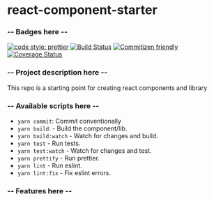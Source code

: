 # react-component-starter

### -- Badges here --

[![code style: prettier](https://img.shields.io/badge/code_style-prettier-ff69b4.svg?style=flat-square)](https://github.com/prettier/prettier)
[![Build Status](https://travis-ci.org/samAbeywickrama/react-component-starter.svg?branch=master)](https://travis-ci.org/samAbeywickrama/react-component-starter)
[![Commitizen friendly](https://img.shields.io/badge/commitizen-friendly-brightgreen.svg?style=flat-square)](http://commitizen.github.io/cz-cli/)
[![Coverage Status](https://coveralls.io/repos/github/samAbeywickrama/react-component-starter/badge.svg?branch=master)](https://coveralls.io/github/samAbeywickrama/react-component-starter?branch=master)

### -- Project description here --

This repo is a starting point for creating react components and library

### -- Available scripts here --

- `yarn commit`: Commit conventionally
- `yarn build`: - Build the component/lib.
- `yarn build:watch` - Watch for changes and build.
- `yarn test` - Run tests.
- `yarn test:watch` - Watch for changes and test.
- `yarn prettify` - Run prettier.
- `yarn lint` - Run eslint.
- `yarn lint:fix` - Fix eslint errors.

### -- Features here --
